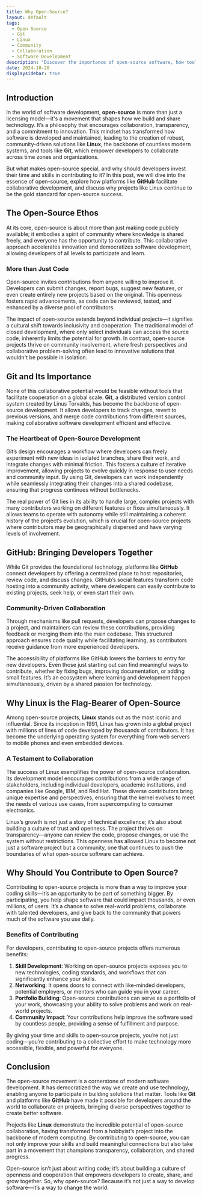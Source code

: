```yaml
---
title: Why Open-Source?
layout: default
tags:
  - Open Source
  - Git
  - Linux
  - Community
  - Collaboration
  - Software Development
description: "Discover the importance of open-source software, how tools like Git and platforms like GitHub enable collaboration, and why Linux has become the foundation of open-source development."
date: 2024-10-20
displaysidebar: true
---
```


## Introduction

In the world of software development, **open-source** is more than just a licensing model—it's a movement that shapes how we build and share technology. It’s a philosophy that encourages collaboration, transparency, and a commitment to innovation. This mindset has transformed how software is developed and maintained, leading to the creation of robust, community-driven solutions like **Linux**, the backbone of countless modern systems, and tools like **Git**, which empower developers to collaborate across time zones and organizations.

But what makes open-source special, and why should developers invest their time and skills in contributing to it? In this post, we will dive into the essence of open-source, explore how platforms like **GitHub** facilitate collaborative development, and discuss why projects like Linux continue to be the gold standard for open-source success.

## The Open-Source Ethos

At its core, open-source is about more than just making code publicly available; it embodies a spirit of community where knowledge is shared freely, and everyone has the opportunity to contribute. This collaborative approach accelerates innovation and democratizes software development, allowing developers of all levels to participate and learn.

### More than Just Code

Open-source invites contributions from anyone willing to improve it. Developers can submit changes, report bugs, suggest new features, or even create entirely new projects based on the original. This openness fosters rapid advancements, as code can be reviewed, tested, and enhanced by a diverse pool of contributors. 

The impact of open-source extends beyond individual projects—it signifies a cultural shift towards inclusivity and cooperation. The traditional model of closed development, where only select individuals can access the source code, inherently limits the potential for growth. In contrast, open-source projects thrive on community involvement, where fresh perspectives and collaborative problem-solving often lead to innovative solutions that wouldn't be possible in isolation.

## Git and Its Importance

None of this collaborative potential would be feasible without tools that facilitate cooperation on a global scale. **Git**, a distributed version control system created by Linus Torvalds, has become the backbone of open-source development. It allows developers to track changes, revert to previous versions, and merge code contributions from different sources, making collaborative software development efficient and effective.

### The Heartbeat of Open-Source Development

Git’s design encourages a workflow where developers can freely experiment with new ideas in isolated branches, share their work, and integrate changes with minimal friction. This fosters a culture of iterative improvement, allowing projects to evolve quickly in response to user needs and community input. By using Git, developers can work independently while seamlessly integrating their changes into a shared codebase, ensuring that progress continues without bottlenecks.

The real power of Git lies in its ability to handle large, complex projects with many contributors working on different features or fixes simultaneously. It allows teams to operate with autonomy while still maintaining a coherent history of the project’s evolution, which is crucial for open-source projects where contributors may be geographically dispersed and have varying levels of involvement.

## GitHub: Bringing Developers Together

While Git provides the foundational technology, platforms like **GitHub** connect developers by offering a centralized place to host repositories, review code, and discuss changes. GitHub’s social features transform code hosting into a community activity, where developers can easily contribute to existing projects, seek help, or even start their own.

### Community-Driven Collaboration

Through mechanisms like pull requests, developers can propose changes to a project, and maintainers can review these contributions, providing feedback or merging them into the main codebase. This structured approach ensures code quality while facilitating learning, as contributors receive guidance from more experienced developers.

The accessibility of platforms like GitHub lowers the barriers to entry for new developers. Even those just starting out can find meaningful ways to contribute, whether by fixing bugs, improving documentation, or adding small features. It’s an ecosystem where learning and development happen simultaneously, driven by a shared passion for technology.

## Why Linux is the Flag-Bearer of Open-Source

Among open-source projects, **Linux** stands out as the most iconic and influential. Since its inception in 1991, Linux has grown into a global project with millions of lines of code developed by thousands of contributors. It has become the underlying operating system for everything from web servers to mobile phones and even embedded devices.

### A Testament to Collaboration

The success of Linux exemplifies the power of open-source collaboration. Its development model encourages contributions from a wide range of stakeholders, including individual developers, academic institutions, and companies like Google, IBM, and Red Hat. These diverse contributors bring unique expertise and perspectives, ensuring that the kernel evolves to meet the needs of various use cases, from supercomputing to consumer electronics.

Linux’s growth is not just a story of technical excellence; it’s also about building a culture of trust and openness. The project thrives on transparency—anyone can review the code, propose changes, or use the system without restrictions. This openness has allowed Linux to become not just a software project but a community, one that continues to push the boundaries of what open-source software can achieve.

## Why Should You Contribute to Open Source?

Contributing to open-source projects is more than a way to improve your coding skills—it’s an opportunity to be part of something bigger. By participating, you help shape software that could impact thousands, or even millions, of users. It’s a chance to solve real-world problems, collaborate with talented developers, and give back to the community that powers much of the software you use daily.

### Benefits of Contributing

For developers, contributing to open-source projects offers numerous benefits:

1. **Skill Development**: Working on open-source projects exposes you to new technologies, coding standards, and workflows that can significantly enhance your skills.
2. **Networking**: It opens doors to connect with like-minded developers, potential employers, or mentors who can guide you in your career.
3. **Portfolio Building**: Open-source contributions can serve as a portfolio of your work, showcasing your ability to solve problems and work on real-world projects.
4. **Community Impact**: Your contributions help improve the software used by countless people, providing a sense of fulfillment and purpose.

By giving your time and skills to open-source projects, you’re not just coding—you’re contributing to a collective effort to make technology more accessible, flexible, and powerful for everyone.

## Conclusion

The open-source movement is a cornerstone of modern software development. It has democratized the way we create and use technology, enabling anyone to participate in building solutions that matter. Tools like **Git** and platforms like **GitHub** have made it possible for developers around the world to collaborate on projects, bringing diverse perspectives together to create better software.

Projects like **Linux** demonstrate the incredible potential of open-source collaboration, having transformed from a hobbyist’s project into the backbone of modern computing. By contributing to open-source, you can not only improve your skills and build meaningful connections but also take part in a movement that champions transparency, collaboration, and shared progress.

Open-source isn’t just about writing code; it’s about building a culture of openness and cooperation that empowers developers to create, share, and grow together. So, why open-source? Because it’s not just a way to develop software—it’s a way to change the world.
